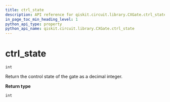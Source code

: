 ```yaml
---
title: ctrl_state
description: API reference for qiskit.circuit.library.CXGate.ctrl_state
in_page_toc_min_heading_level: 1
python_api_type: property
python_api_name: qiskit.circuit.library.CXGate.ctrl_state
---
```


# ctrl\_state

<span id="qiskit.circuit.library.CXGate.ctrl_state" />

`int`

Return the control state of the gate as a decimal integer.

**Return type**

`int`

